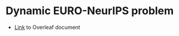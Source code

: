 # Dynamic EURO-NeurIPS problem
- [Link](https://www.overleaf.com/6481859428kncmhqdvdkgc) to Overleaf document
